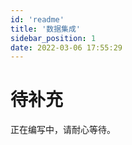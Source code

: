 ```yaml
---
id: 'readme'
title: '数据集成'
sidebar_position: 1
date: 2022-03-06 17:55:29
---
```


# 待补充

正在编写中，请耐心等待。
